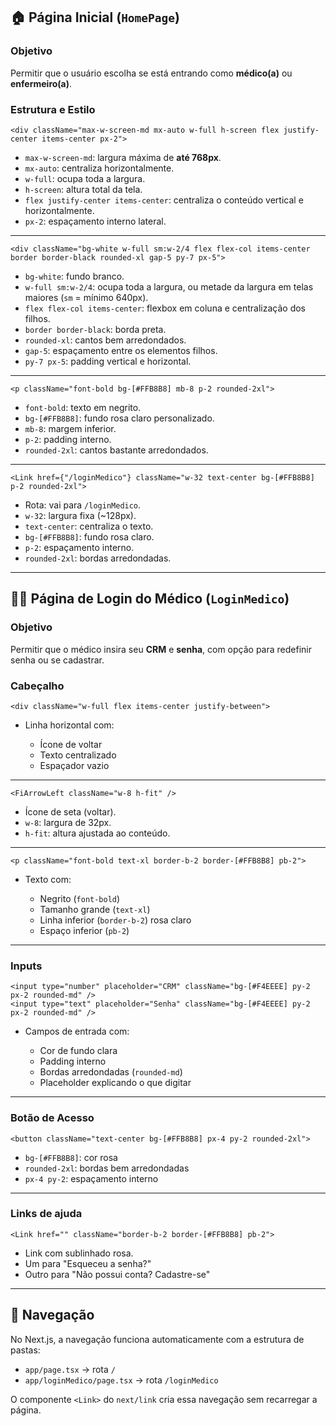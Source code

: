 ## 🏠 Página Inicial (`HomePage`)

### Objetivo

Permitir que o usuário escolha se está entrando como **médico(a)** ou **enfermeiro(a)**.

### Estrutura e Estilo

```tsx
<div className="max-w-screen-md mx-auto w-full h-screen flex justify-center items-center px-2">
```

* `max-w-screen-md`: largura máxima de **até 768px**.
* `mx-auto`: centraliza horizontalmente.
* `w-full`: ocupa toda a largura.
* `h-screen`: altura total da tela.
* `flex justify-center items-center`: centraliza o conteúdo vertical e horizontalmente.
* `px-2`: espaçamento interno lateral.

---

```tsx
<div className="bg-white w-full sm:w-2/4 flex flex-col items-center border border-black rounded-xl gap-5 py-7 px-5">
```

* `bg-white`: fundo branco.
* `w-full sm:w-2/4`: ocupa toda a largura, ou metade da largura em telas maiores (`sm` = mínimo 640px).
* `flex flex-col items-center`: flexbox em coluna e centralização dos filhos.
* `border border-black`: borda preta.
* `rounded-xl`: cantos bem arredondados.
* `gap-5`: espaçamento entre os elementos filhos.
* `py-7 px-5`: padding vertical e horizontal.

---

```tsx
<p className="font-bold bg-[#FFB8B8] mb-8 p-2 rounded-2xl">
```

* `font-bold`: texto em negrito.
* `bg-[#FFB8B8]`: fundo rosa claro personalizado.
* `mb-8`: margem inferior.
* `p-2`: padding interno.
* `rounded-2xl`: cantos bastante arredondados.

---

```tsx
<Link href={"/loginMedico"} className="w-32 text-center bg-[#FFB8B8] p-2 rounded-2xl">
```

* Rota: vai para `/loginMedico`.
* `w-32`: largura fixa (\~128px).
* `text-center`: centraliza o texto.
* `bg-[#FFB8B8]`: fundo rosa claro.
* `p-2`: espaçamento interno.
* `rounded-2xl`: bordas arredondadas.

---

## 👨‍⚕️ Página de Login do Médico (`LoginMedico`)

### Objetivo

Permitir que o médico insira seu **CRM** e **senha**, com opção para redefinir senha ou se cadastrar.

### Cabeçalho

```tsx
<div className="w-full flex items-center justify-between">
```

* Linha horizontal com:

  * Ícone de voltar
  * Texto centralizado
  * Espaçador vazio

---

```tsx
<FiArrowLeft className="w-8 h-fit" />
```

* Ícone de seta (voltar).
* `w-8`: largura de 32px.
* `h-fit`: altura ajustada ao conteúdo.

---

```tsx
<p className="font-bold text-xl border-b-2 border-[#FFB8B8] pb-2">
```

* Texto com:

  * Negrito (`font-bold`)
  * Tamanho grande (`text-xl`)
  * Linha inferior (`border-b-2`) rosa claro
  * Espaço inferior (`pb-2`)

---

### Inputs

```tsx
<input type="number" placeholder="CRM" className="bg-[#F4EEEE] py-2 px-2 rounded-md" />
<input type="text" placeholder="Senha" className="bg-[#F4EEEE] py-2 px-2 rounded-md" />
```

* Campos de entrada com:

  * Cor de fundo clara
  * Padding interno
  * Bordas arredondadas (`rounded-md`)
  * Placeholder explicando o que digitar

---

### Botão de Acesso

```tsx
<button className="text-center bg-[#FFB8B8] px-4 py-2 rounded-2xl">
```

* `bg-[#FFB8B8]`: cor rosa
* `rounded-2xl`: bordas bem arredondadas
* `px-4 py-2`: espaçamento interno

---

### Links de ajuda

```tsx
<Link href="" className="border-b-2 border-[#FFB8B8] pb-2">
```

* Link com sublinhado rosa.
* Um para "Esqueceu a senha?"
* Outro para "Não possui conta? Cadastre-se"

---

## 🔄 Navegação

No Next.js, a navegação funciona automaticamente com a estrutura de pastas:

* `app/page.tsx` → rota `/`
* `app/loginMedico/page.tsx` → rota `/loginMedico`

O componente `<Link>` do `next/link` cria essa navegação sem recarregar a página.
